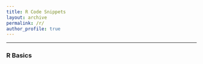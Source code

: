 ```yaml
---
title: R Code Snippets
layout: archive
permalink: /r/
author_profile: true
---
```


<hr>

### R Basics


